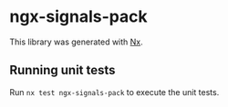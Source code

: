 # ngx-signals-pack

This library was generated with [Nx](https://nx.dev).

## Running unit tests

Run `nx test ngx-signals-pack` to execute the unit tests.
